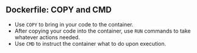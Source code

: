 
## Dockerfile: COPY and CMD
* Use `COPY` to bring in your code to the container.  
* After copying your code into the container, use `RUN` commands to take whatever actions needed.  
* Use `CMD` to instruct the container what to do upon execution.  

